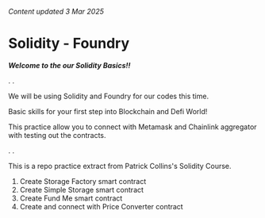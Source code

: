 _Content updated 3 Mar 2025_
# Solidity - Foundry

___Welcome to the our Solidity Basics!!___


.
.


We will be using Solidity and Foundry for our codes this time.


Basic skills for your first step into Blockchain and Defi World!

This practice allow you to connect with Metamask and Chainlink aggregator with testing out the contracts.


.
.


This is a repo practice extract from Patrick Collins's Solidity Course.


1. Create Storage Factory smart contract
2. Create Simple Storage smart contract
3. Create Fund Me smart contract
4. Create and connect with Price Converter contract
